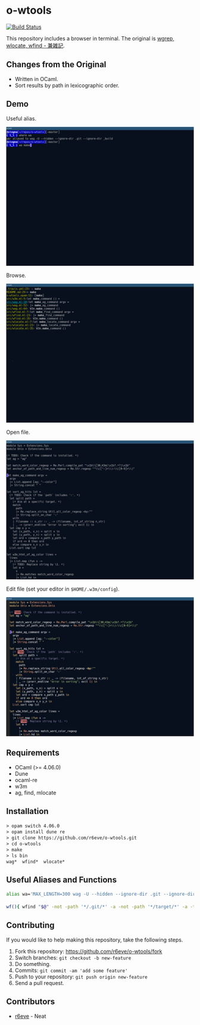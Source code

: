 o-wtools
========
[![Build Status][]][CI Results]

This repository includes a browser in terminal. The original is [wgrep, wlocate, wfind - 兼雑記][original].

## Changes from the Original

* Written in OCaml.
* Sort results by path in lexicographic order.

## Demo

Useful alias.

![fig1][]

Browse.

![fig2][]

Open file.

![fig3][]

Edit file (set your editor in `$HOME/.w3m/config`).

![fig4][]

## Requirements

* OCaml (>= 4.06.0)
* Dune
* ocaml-re
* w3m
* ag, find, mlocate

## Installation

```console
> opam switch 4.06.0
> opam install dune re
> git clone https://github.com/r6eve/o-wtools.git
> cd o-wtools
> make
> ls bin
wag*  wfind*  wlocate*
```

## Useful Aliases and Functions

```bash
alias wa='MAX_LENGTH=300 wag -U --hidden --ignore-dir .git --ignore-dir _build'

wf(){ wfind "$@" -not -path '*/.git/*' -a -not -path '*/target/*' -a -type f }
```

## Contributing

If you would like to help making this repository, take the following steps.

1. Fork this repository: https://github.com/r6eve/o-wtools/fork
2. Switch branches: `git checkout -b new-feature`
3. Do something.
4. Commits: `git commit -am 'add some feature'`
5. Push to your repository: `git push origin new-feature`
6. Send a pull request.

## Contributors

- [r6eve][] - Neat

[Build Status]: https://travis-ci.org/r6eve/o-wtools.svg?branch=master
[CI Results]: https://travis-ci.org/r6eve/o-wtools
[original]: http://shinh.hatenablog.com/entry/20070429/1177827792
[fig1]: https://raw.githubusercontent.com/r6eve/screenshots/master/o-wtools/fig1.png
[fig2]: https://raw.githubusercontent.com/r6eve/screenshots/master/o-wtools/fig2.png
[fig3]: https://raw.githubusercontent.com/r6eve/screenshots/master/o-wtools/fig3.png
[fig4]: https://raw.githubusercontent.com/r6eve/screenshots/master/o-wtools/fig4.png
[r6eve]: https://github.com/r6eve
